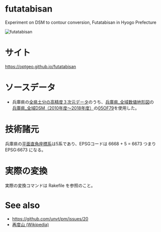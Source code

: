# futatabisan
Experiment on DSM to contour conversion, Futatabisan in Hyogo Prefecture

![futatabisan](https://optgeo.github.io/futatabisan/img/screenshot.jpg)

# サイト
https://optgeo.github.io/futatabisan

# ソースデータ
- 兵庫県の[全県土分の高精度３次元データ](https://web.pref.hyogo.lg.jp/press/20200110_4566.html)のうち、[兵庫県_全域数値地形図](https://www.geospatial.jp/ckan/dataset/2010-2018-hyogo-geo-potal)の[兵庫県_全域DSM（2010年度～2018年度）](https://www.geospatial.jp/ckan/dataset/2010-2018-hyogo-geo-dsm)の[05OF79](https://www.geospatial.jp/ckan/dataset/00f12151-ef5f-4949-b7c4-0898a7b074be/resource/7803d63c-a702-427b-99b4-7c6156496dbd/download/05of79.zip)を使用した。

# 技術諸元
兵庫県の[平面直角座標系](https://www.gsi.go.jp/sokuchikijun/jpc.html)は5系であり、EPSGコードは 6668 + 5 = 6673 つまり EPSG:6673 になる。

# 実際の変換
実際の変換コマンドは Rakefile を参照のこと。

# See also
- https://github.com/unvt/pm/issues/20
- [再度山 (Wikipedia)](https://ja.wikipedia.org/wiki/%E5%86%8D%E5%BA%A6%E5%B1%B1)
